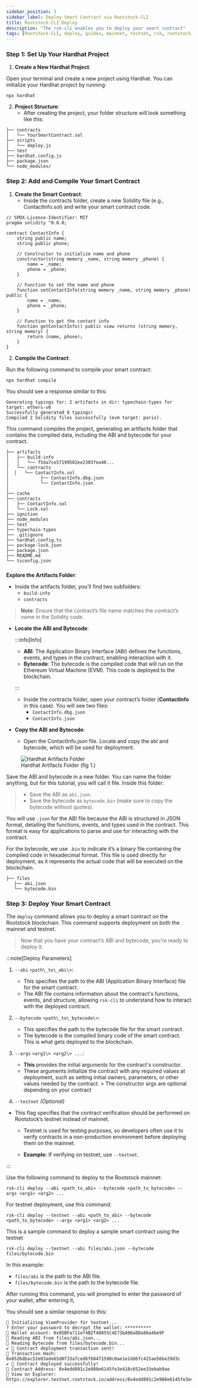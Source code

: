 ```yaml
---
sidebar_position: 3
sidebar_label: Deploy Smart Contract via Rootstock-CLI 
title: Rootstock-CLI Deploy
description: "The rsk-cli enables you to deploy your smart contract" 
tags: [Rootstock-CLI, deploy, guides, mainnet, testnet, rsk, rootstock, dApps, smart contracts, solidity]
---
```


### **Step 1: Set Up Your Hardhat Project**

1. **Create a New Hardhat Project**:

Open your terminal and create a new project using Hardhat. You can initialize your Hardhat project by running: 

```
npx hardhat
```

2. **Project Structure**:  
   * After creating the project, your folder structure will look something like this:

```
├── contracts
│   └── YourSmartContract.sol
├── scripts
│   └── deploy.js
├── test
├── hardhat.config.js
├── package.json
└── node_modules/
```

### **Step 2: Add and Compile Your Smart Contract**

1. **Create the Smart Contract**:  
   * Inside the contracts folder, create a new Solidity file (e.g., ContactInfo.sol) and write your smart contract code.

```
// SPDX-License-Identifier: MIT
pragma solidity ^0.8.0;

contract ContactInfo {
    string public name;
    string public phone;

    // Constructor to initialize name and phone
    constructor(string memory _name, string memory _phone) {
        name = _name;
        phone = _phone;
    }

    // Function to set the name and phone
    function setContactInfo(string memory _name, string memory _phone) public {
        name = _name;
        phone = _phone;
    }

    // Function to get the contact info
    function getContactInfo() public view returns (string memory, string memory) {
        return (name, phone);
    }
}
```

2. **Compile the Contract**:

Run the following command to compile your smart contract:

```
npx hardhat compile
```

You should see a response similar to this:

```
Generating typings for: 2 artifacts in dir: typechain-types for target: ethers-v6
Successfully generated 8 typings!
Compiled 2 Solidity files successfully (evm target: paris).
```

This command compiles the project, generating an artifacts folder that contains the compiled data, including the ABI and bytecode for your contract.

```
├── artifacts
│   ├── build-info
│   │   └── f5da7ce57199502ee2303fea40...
│   └── contracts
│  │   └── ContactInfo.sol
│            ├── ContactInfo.dbg.json
│            └── ContactInfo.json
│   
├── cache
├── contracts
│   ├── ContactInfo.sol
│   └── Lock.sol
├── ignition
├── node_modules
├── test
├── typechain-types
├── .gitignore
├── hardhat.config.ts
├── package-lock.json
├── package.json
├── README.md
└── tsconfig.json
```

###
 **Explore the Artifacts Folder**:  
  * Inside the artifacts folder, you’ll find two subfolders:  
    * `build-info`  
    * `contracts`  
  > **Note**: Ensure that the contract’s file name matches the contract’s name in the Solidity code.  
- **Locate the ABI and Bytecode**:  
 
    :::info[Info]

     * **ABI**: The Application Binary Interface (ABI) defines the functions, events, and types in the contract, enabling interaction with it.  
     * **Bytecode**: The bytecode is the compiled code that will run on the Ethereum Virtual Machine (EVM). This code is deployed to the blockchain.  

    :::

  * Inside the contracts folder, open your contract’s folder (**ContactInfo** in this case). You will see two files:  
    * `ContactInfo.dbg.json`  
    * `ContactInfo.json`  
   
 
- **Copy the ABI and Bytecode**:  
  * Open the ContactInfo.json file. Locate and copy the abi and bytecode, which will be used for deployment.

<figure>
<img src="/img/guides/rsk-cli/artifacts-folder.png" alt="Hardhat Artifacts Folder"/>
  <figcaption>Hardhat Artifacts Folder (fig 1.)</figcaption>
</figure>

 Save the ABI and bytecode in a new folder. You can name the folder anything, but for this tutorial, you will call it file. Inside this folder:

> * Save the ABI as `abi.json`.  
> * Save the bytecode as `bytecode.bin` (make sure to copy the bytecode without quotes).

You will use `.json` for the ABI file because the ABI is structured in JSON format, detailing the functions, events, and types used in the contract. This format is easy for applications to parse and use for interacting with the contract.

For the bytecode, we use `.bin` to indicate it’s a binary file containing the compiled code in hexadecimal format. This file is used directly for deployment, as it represents the actual code that will be executed on the blockchain.

```
├── files
   ├── abi.json  
   └── bytecode.bin
```

### **Step 3: Deploy Your Smart Contract**

The `deploy` command allows you to deploy a smart contract on the Rootstock blockchain. This command supports deployment on both the mainnet and testnet.

> Now that you have your contract’s ABI and bytecode, you’re ready to deploy it.

:::note[Deploy Parameters]

1. `--abi` `<path\_to\_abi\>`:  
   * This specifies the path to the ABI (Application Binary Interface) file for the smart contract.  
   * The ABI file contains information about the contract's functions, events, and structure, allowing `rsk-cli` to understand how to interact with the deployed contract.  
2. `--bytecode` `<path\_to\_bytecode\>`:  
   * This specifies the path to the bytecode file for the smart contract.  
   * The bytecode is the compiled binary code of the smart contract. This is what gets deployed to the blockchain. 
3. `--args` `<arg1\> <arg2\> ...`:  
   * **This** provides the initial arguments for the contract's constructor.  
   * These arguments initialize the contract with any required values at deployment, such as setting initial owners, parameters, or other values needed by the contract. > The constructor args are optional depending on your contract

4. `--testnet` *(Optional)*

* This flag specifies that the contract verification should be performed on Rootstock’s testnet instead of mainnet.  
   * Testnet is used for testing purposes, so developers often use it to verify contracts in a non-production environment before deploying them on the mainnet.  

   * **Example:** If verifying on testnet, use `--testnet`.

:::
 

<Tabs>
  <TabItem value="contribute" label="Mainnet" default>
    Use the following command to deploy to the Rootstock mainnet:

```
rsk-cli deploy --abi <path_to_abi> --bytecode <path_to_bytecode> --args <arg1> <arg2> ...
```
  </TabItem>
  <TabItem value="contest" label="Testnet">
   For testnet deployment, use this command:

```
rsk-cli deploy --testnet --abi <path_to_abi> --bytecode <path_to_bytecode> --args <arg1> <arg2> ...
```

This is a sample command to deploy a sample smart contract using the testnet

```
rsk-cli deploy --testnet --abi files/abi.json --bytecode files/bytecode.bin 
```
  </TabItem>
 
</Tabs>

In this example:

* `files/abi` is the path to the ABI file.  
* `files/bytecode.bin` is the path to the bytecode file.

After running this command, you will prompted to enter the password of your wallet, after entering it, 

You should see a similar response to this:

```
🔧 Initializing ViemProvider for testnet...
? Enter your password to decrypt the wallet: **********
🔑 Wallet account: 0x05BFa711ef4B2f40855C4E73bA96a8Da86a4be9F
📄 Reading ABI from files/abi.json...
📄 Reading Bytecode from files/bytecode.bin...
✔ 🎉 Contract deployment transaction sent!
🔑 Transaction Hash: 0x0526dbac52e03ade65d0f33a7ced6f68471590c0ae1e1dd6fc415ae56be29d3c
✔ 📜 Contract deployed successfully!
📍 Contract Address: 0x4edd891c2e988e6145fe3e418c652ee33ebab9ae
🔗 View on Explorer: https://explorer.testnet.rootstock.io/address/0x4edd891c2e988e6145fe3e418c652ee33ebab9ae
```
